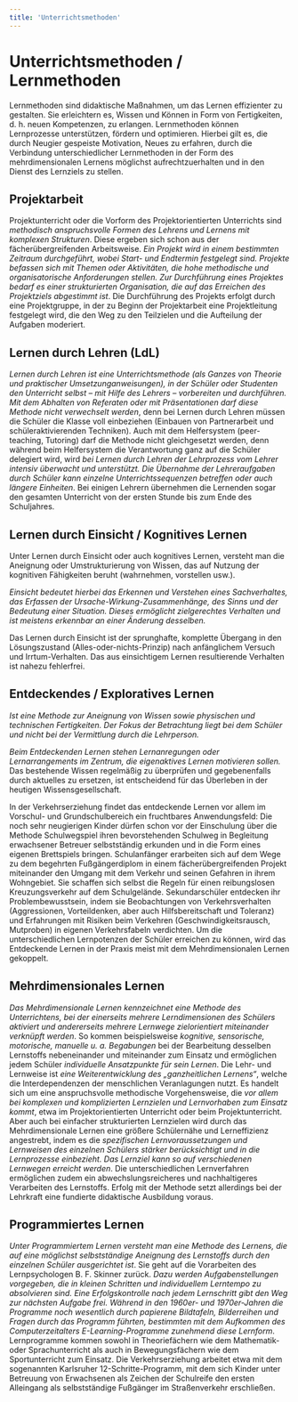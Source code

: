 ```yaml
---
title: 'Unterrichtsmethoden'
---
```


<infoBox>

# Unterrichtsmethoden / Lernmethoden

Lernmethoden sind didaktische Maßnahmen, um das Lernen effizienter zu gestalten. Sie erleichtern es, Wissen und Können in Form von Fertigkeiten, d. h. neuen Kompetenzen, zu erlangen. Lernmethoden können Lernprozesse unterstützen, fördern und optimieren. Hierbei gilt es, die durch Neugier gespeiste Motivation, Neues zu erfahren, durch die Verbindung unterschiedlicher Lernmethoden in der Form des mehrdimensionalen Lernens möglichst aufrechtzuerhalten und in den Dienst des Lernziels zu stellen.

</infoBox>

<newSection title="Projektarbeit">

## Projektarbeit

Projektunterricht oder die Vorform des Projektorientierten Unterrichts sind *methodisch anspruchsvolle Formen des Lehrens und Lernens mit komplexen Strukturen*. Diese ergeben sich schon aus der fächerübergreifenden Arbeitsweise. *Ein Projekt wird in einem bestimmten Zeitraum durchgeführt, wobei Start- und Endtermin festgelegt sind. Projekte befassen sich mit Themen oder Aktivitäten, die hohe methodische und organisatorische Anforderungen stellen. Zur Durchführung eines Projektes bedarf es einer strukturierten Organisation, die auf das Erreichen des Projektziels abgestimmt ist*. Die Durchführung des Projekts erfolgt durch eine Projektgruppe, in der zu Beginn der Projektarbeit eine Projektleitung festgelegt wird, die den Weg zu den Teilzielen und die Aufteilung der Aufgaben moderiert.

</newSection>

<newSection title="Lernen durch Lehren (LdL)">

## Lernen durch Lehren (LdL)

*Lernen durch Lehren ist eine Unterrichtsmethode (als Ganzes von Theorie und praktischer Umsetzunganweisungen), in der Schüler oder Studenten den Unterricht selbst – mit Hilfe des Lehrers – vorbereiten und durchführen. Mit dem Abhalten von Referaten oder mit Präsentationen darf diese Methode nicht verwechselt werden*, denn bei Lernen durch Lehren müssen die Schüler die Klasse voll einbeziehen (Einbauen von Partnerarbeit und schüleraktivierenden Techniken). Auch mit dem Helfersystem (peer-teaching, Tutoring) darf die Methode nicht gleichgesetzt werden, denn während beim Helfersystem die Verantwortung ganz auf die Schüler delegiert wird, wird *bei Lernen durch Lehren der Lehrprozess vom Lehrer intensiv überwacht und unterstützt. Die Übernahme der Lehreraufgaben durch Schüler kann einzelne Unterrichtssequenzen betreffen oder auch längere Einheiten*. Bei einigen Lehrern übernehmen die Lernenden sogar den gesamten Unterricht von der ersten Stunde bis zum Ende des Schuljahres.

</newSection>

<newSection title="Lernen durch Einsicht / Kognitives Lernen">

## Lernen durch Einsicht / Kognitives Lernen

Unter Lernen durch Einsicht oder auch kognitives Lernen, versteht man die Aneignung oder Umstrukturierung von Wissen, das auf Nutzung der kognitiven Fähigkeiten beruht (wahrnehmen, vorstellen usw.).

*Einsicht bedeutet hierbei das Erkennen und Verstehen eines Sachverhaltes, das Erfassen der Ursache-Wirkung-Zusammenhänge, des Sinns und der Bedeutung einer Situation. Dieses ermöglicht zielgerechtes Verhalten und ist meistens erkennbar an einer Änderung desselben.*

Das Lernen durch Einsicht ist der sprunghafte, komplette Übergang in den Lösungszustand (Alles-oder-nichts-Prinzip) nach anfänglichem Versuch und Irrtum-Verhalten. Das aus einsichtigem Lernen resultierende Verhalten ist nahezu fehlerfrei.

</newSection>

<newSection title="Entdeckendes / Exploratives Lernen">

## Entdeckendes / Exploratives Lernen

*Ist eine Methode zur Aneignung von Wissen sowie physischen und technischen Fertigkeiten. Der Fokus der Betrachtung liegt bei dem Schüler und nicht bei der Vermittlung durch die Lehrperson.*

*Beim Entdeckenden Lernen stehen Lernanregungen oder Lernarrangements im Zentrum, die eigenaktives Lernen motivieren sollen.* Das bestehende Wissen regelmäßig zu überprüfen und gegebenenfalls durch aktuelles zu ersetzen, ist entscheidend für das Überleben in der heutigen Wissensgesellschaft.

In der Verkehrserziehung findet das entdeckende Lernen vor allem im Vorschul- und Grundschulbereich ein fruchtbares Anwendungsfeld: Die noch sehr neugierigen Kinder dürfen schon vor der Einschulung über die Methode Schulwegspiel ihren bevorstehenden Schulweg in Begleitung erwachsener Betreuer selbstständig erkunden und in die Form eines eigenen Brettspiels bringen. Schulanfänger erarbeiten sich auf dem Wege zu dem begehrten Fußgängerdiplom in einem fächerübergreifenden Projekt miteinander den Umgang mit dem Verkehr und seinen Gefahren in ihrem Wohngebiet. Sie schaffen sich selbst die Regeln für einen reibungslosen Kreuzungsverkehr auf dem Schulgelände. Sekundarschüler entdecken ihr Problembewusstsein, indem sie Beobachtungen von Verkehrsverhalten (Aggressionen, Vorteildenken, aber auch Hilfsbereitschaft und Toleranz) und Erfahrungen mit Risiken beim Verkehren (Geschwindigkeitsrausch, Mutproben) in eigenen Verkehrsfabeln verdichten. Um die unterschiedlichen Lernpotenzen der Schüler erreichen zu können, wird das Entdeckende Lernen in der Praxis meist mit dem Mehrdimensionalen Lernen gekoppelt.

</newSection>

<newSection title="Mehrdimensionales Lernen">

## Mehrdimensionales Lernen

*Das Mehrdimensionale Lernen kennzeichnet eine Methode des Unterrichtens, bei der einerseits mehrere Lerndimensionen des Schülers aktiviert und andererseits mehrere Lernwege zielorientiert miteinander verknüpft werden*. So kommen beispielsweise *kognitive, sensorische, motorische, manuelle u. a. Begabungen* bei der Bearbeitung desselben Lernstoffs nebeneinander und miteinander zum Einsatz und ermöglichen jedem Schüler *individuelle Ansatzpunkte für sein Lernen*. Die Lehr- und Lernweise ist *eine Weiterentwicklung des „ganzheitlichen Lernens“*, welche die Interdependenzen der menschlichen Veranlagungen nutzt. Es handelt sich um eine anspruchsvolle methodische Vorgehensweise, die *vor allem bei komplexen und komplizierten Lernzielen und Lernvorhaben zum Einsatz kommt*, etwa im Projektorientierten Unterricht oder beim Projektunterricht. Aber auch bei einfacher strukturierten Lernzielen wird durch das Mehrdimensionale Lernen eine größere Schülernähe und Lerneffizienz angestrebt, indem es die *spezifischen Lernvoraussetzungen und Lernweisen des einzelnen Schülers stärker berücksichtigt und in die Lernprozesse einbezieht. Das Lernziel kann so auf verschiedenen Lernwegen erreicht werden*. Die unterschiedlichen Lernverfahren ermöglichen zudem ein abwechslungsreicheres und nachhaltigeres Verarbeiten des Lernstoffs. Erfolg mit der Methode setzt allerdings bei der Lehrkraft eine fundierte didaktische Ausbildung voraus.

</newSection>

<newSection title="Programmiertes Lernen">

## Programmiertes Lernen

*Unter Programmiertem Lernen versteht man eine Methode des Lernens, die auf eine möglichst selbstständige Aneignung des Lernstoffs durch den einzelnen Schüler ausgerichtet ist*. Sie geht auf die Vorarbeiten des Lernpsychologen B. F. Skinner zurück. *Dazu werden Aufgabenstellungen vorgegeben, die in kleinen Schritten und individuellem Lerntempo zu absolvieren sind. Eine Erfolgskontrolle nach jedem Lernschritt gibt den Weg zur nächsten Aufgabe frei. Während in den 1960er- und 1970er-Jahren die Programme noch wesentlich durch papierene Bildtafeln, Bilderreihen und Fragen durch das Programm führten, bestimmten mit dem Aufkommen des Computerzeitalters E-Learning-Programme zunehmend diese Lernform*. Lernprogramme kommen sowohl in Theoriefächern wie dem Mathematik- oder Sprachunterricht als auch in Bewegungsfächern wie dem Sportunterricht zum Einsatz. Die Verkehrserziehung arbeitet etwa mit dem sogenannten Karlsruher 12-Schritte-Programm, mit dem sich Kinder unter Betreuung von Erwachsenen als Zeichen der Schulreife den ersten Alleingang als selbstständige Fußgänger im Straßenverkehr erschließen.

</newSection>